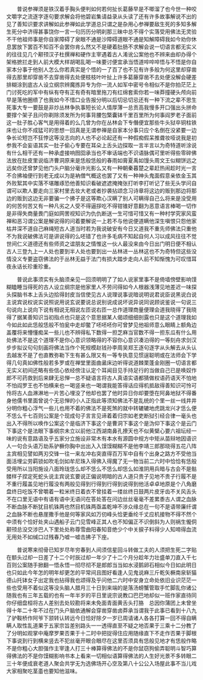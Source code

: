 <!-- { "loadSidebar": true } -->
　　普说参禅须是铁汉着手胸头便判如何若何扯长葛藤早是不唧溜了也今世一种咬文嚼字之流逐字逐句要求解会将他碧岩集请益录从头读了还有许多故事解说不出的见了善知识要求讲解如此参禅如此学道总只谓之是杂用心参禅要敌生死的多知多解生死分中济得甚事饶你一言一句历历分明刹那三昧中总不得个实落受用佛法无灵验不干他祖师事是你自家障碍了泉眼不通是沙障碍道眼不通是知解障碍我如今劝你休息罢放下罢百不知百不会罢你肯么然又不是硬着肚肠不求解会说一切语言都无实义的往往见几个颟顸汉子杜撰禅和硬作主宰遇着古人淆讹公案他也不辨来由却办得个架格摭拦走到人前大模大样胡喝乱喝一味要讨便宜承当悟道啐啐啐悟与不悟是你自家本分事于他别人怎么你若真实是个悟的一了百了也不见有许多般为何这里却穿凿得去那里却穿凿不去穿凿得去处便枝枝叶叶扯上许多葛藤穿凿不去处便没解会硬差排糊涂到底古人设立纲宗辨魔拣异专为你一流人如军中密号令相似不是你拍茫茫上门讨死吃的军中有纵有夺有正有奇有暗里拖刀有红绵套索你若一味莽撞硬头颅向前早是落他圈缋了也我如今不惜口业告报分明以后切忌切忌还有一种下流之辈不思生死事大专一要鼓是非炒丛林争执事短长论人情厚薄一总贡高我慢多开口强出头拼命要撑个架子且问你剃除须发所为何事背腰包檠囊钵千里百里所为何事阎罗老子面前这一肚子胜心客气是用得着的么几曾为你在丛林会下专僭便宜那些牛头狱卒铜柱铁床也让你不成猛可的思想一回真是无谓参禅是自家本分事只应个名倒在没紧要一边争长论短岂不狂悖这等没志向的人也不必论起还有一种假痴假呆推聋妆哑说我是初参我不会妄语其实一肚子偷心专要在耳朵上舌头边探取一言半言以为奇特道听涂说有什么相干还有一种承虚接响囫囵承当也不审话端也不识语脉偶可里听得些零碎佛法放在肚皮里说临济曹洞原来是恁般恁般的春雨如膏夏禹如馒头周文王似糊饼远之远矣你还曾梦见他门头户脑分毫许光影么又有一种朝秦暮楚之辈赶热闹趁时光一言不合拂袖便行到老无成以为是衲僧气概这也罢了又有一种神头鬼面假意亲依金玉其外败絮其中实落不堪雕琢恐他善知识看破遮遮掩掩张打听李打听记了些无头学问自谓可以欺人要走向三家村里去妆大老或者抄袭拈颂念习诗章将这边的贩到那边将那边的贩到这边无非要骗一个拂子是这等欺心汉瞒了别人可瞒得自己么将来是没受用的何苦何苦又有一种凡劣之人受不得逼拶吃不得钳锥好意翻为恶意语言棒喝一切作是非得失商量畏门庭如网罟视知识为仇仇断送一生可惜可惜又有一种村学究家风蛮禅和恶习谓公案是解说得的问着要解说一上若不与他说便道瞒他深生嗔恨只怨他家枯井深不道自己麻绳短古人道当时若为我说破安有今日又道我不重先师佛法只重他不为我说破佛法可是讲说得的么呸错了也许多毛病不知起自何人习以成风往往不觉世间仁义道德还有些师资之谊朋友之情惟这一伙人最没来由今日出门明日便不相认古人三登九上一人处也要到半人处也要到出一丛林进一丛林这也不为奇特但这些没情没义专要盗窃佛法的于丛林无益于法门有损大踏步走向人前不知惭愧为可叹惜耳夜永话长珍重珍重。

　　普说此事须实有头脑须亲见一回须明明了了如人说家里事不是倚墙傍壁影响馍糊瞌睡当得死的古人设立纲宗是他家里人不劳问得如今人根器浅薄见地差迟一味探头探脑书本上舌头边拾得封皮当信使见古人说理说事说暗说明说君说臣说黑说白说主说宾说权说实说照说用说玄说要说总说别说成说坏说异说同说顾说鉴说一句说三句说向上说向下说有相说无相说左匝说右匝一总作道理商量便理会道我晓得了我晓得了据某善知识当初指点也只是这个意思据某人偈颂细细剖露也只是这个道理我如今如此如此恁般恁般不怕瓮中走却鳖了呸呸呸你可曾梦见他祖师意么眼睛上额角边盖覆将来懵懂痴呆一些儿也不辨得私下数得一担芝麻当官数不得一担东瓜有什么用处佛法不是这个道理不是你心意识领略得的不容你心意识凑泊得的一等刻舟求剑汉步步拟议句句刻画将佛法当作个死规模赵钱孙李周吴郑王逐句逐字从头解去从头认去越发不是了也直教弥勒下生有甚么限又有一等专执意见惯逞聪明或在法师会下学得几句真如佛性般若多罗或在禅堂里面曲盝床边听得说道棘栗蓬金刚圈一切语言都无实义初间还略有些信心依经傍注认定个耳闻目见手持足行的当做自己已是唤奴作郎不可药救到后来肆无忌惮一总不疑语言将古人真语实语都猜做权语药语天不怕地不怕阎罗王也不怕横来也一喝竖来也一喝谓我能答得话应得机抵敌得善知识可怜可怜将古人血淋淋地一片苦心埋没了他却也罢了他时异日你却要堕在阿鼻地狱不得番身他儒书里面曾说个无忌惮的小人正指此等须知佛法不是乱统的个里一丝一线井井分明你粗心浮气一些儿也用不着的佛法不是死煞的就中转辘辘地虎跳龙兴才恁么便不恁么千七百则公案是个现成句子言言见谛着着归宗如老吏断狱引经合律一毫头也出入不得所以唤作公案这个是临济下事这个是曹洞下事这个是沩仰下事这个是云门下事这个是法眼下事纲宗未立以前他江西湖南鼻孔撩天也不似黄檗心要六祖坛经一味的说有意路语及乎五家分立施设非常木有本水有源圆中规方中矩从苗辩地因语识人一句合头语万劫系驴橛你胸中出出入入馍馍糊糊不是他李靖三郎那晓得五花八阵主宾相见譬如两刃交锋一往一来左冲右突直得百万军中自有个出身之路方不受他当面活埋尘劳羁锁如吹毛剑如牟尼珠入得佛入得魔了无一物当前二六时中恰恰有恁般受用所以当阳施设八面玲珑恁么却不恁么不恁么却恁么如淮阴用兵暗与古会不是骷髅样子捏定死蛇头说主宾说玄要说正偏说明暗的古人道只贵子见地不贵子行履不是不重行履盖见地行履没有两般见得到行得到行得到说得到他活卓卓地原是个八角磨盘终日吃饭不曾嚼着一粒米终日着衣不曾挂着一缕丝终日鼓两片皮牙齿不关风舌头不在口里无语中有语有语中无语问在答处答在问边丝丝毫毫不差累黍古人谓之血脉不断血脉不断犹目机铢两也然目机铢两亟盖乾坤不涉众缘总在一句不是语带廉纤谓之血脉不断也悬崖撒手他是何等家风如万仞峰头恰更垂纶千丈应机接物不得不然个中须有个恰好处夹山遇船子云门见雪峰正其人也不知偏正不识倒斜为人则祸生儱侗颟顸总没交涉巴人下里处处称尊雪曲阳春知音绝少个中关捩子料得少人知啼得血流无用处不如缄口过残春乃嘘一嘘击拂子下座。

　　普说寒来彻骨已知岁尽年穷春到人间须信星回斗转做工夫的人须把生死二字贴在额头过却一日差了十二个时辰过却一年少了十二个月分趁年力壮盛单刀直入千七百则公案随手掀翻一悟永悟一彻尽彻不是郎郎当当如水浸鹅卵石相似今日如此明日也只如此今年怎的明年却更怎的平常间且图好看逢人见鬼说麻三斤乾矢橛南泉斩猫德山托钵女子出定我也拈得我也颂得及乎问他二六时中安身立命处依旧业识茫茫一些也受用不着似这等没头脑人腊月三十日到来端的是落汤螃蟹管取手忙脚乱你诸公随我也有三年五载的也有一年半岁的平日里说宗说教口巴巴地却似一班作家直待同你仔细盘桓将古人差别去处较勘将来未免面青面黄舌头打胳　总因你蒲团上未曾坐得十年二十年不过在门头户脑依通解会穿凿穿凿卤莽承当谓我于此事已看到十八九了驴鞍桥作阿爷下颔转认转远今日恰好除夕一岁已周请诸人各各打算一回不得自瞒瞒人取性乱道果于五家宗旨差别路头一一透得直至不疑之地否果于三乘十二分教了了分明如观掌中庵摩罗果否果于十二时中把捉得住应用随缘直下不走作否果于脚根下事说到行到横来竖去不犯丝毫开眼合眼尽在这里否须具有恁般见地才有恁般作略不是你粗心大胆强作主宰逢人打三十棒算得佛法的不是你鼠窃狗偷弄聪明斗智巧算得佛法的不是你馍糊影响书本上看来一切相似语算得佛法的人生好光景不多转眼二三十年便成衰老道人聚会共学无为选佛场开心空及第八十公公入场屋此事不当儿戏大家相聚吃茎齑也要知他滋味。

